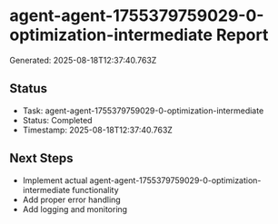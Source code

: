 # agent-agent-1755379759029-0-optimization-intermediate Report

Generated: 2025-08-18T12:37:40.763Z

## Status
- Task: agent-agent-1755379759029-0-optimization-intermediate
- Status: Completed
- Timestamp: 2025-08-18T12:37:40.763Z

## Next Steps
- Implement actual agent-agent-1755379759029-0-optimization-intermediate functionality
- Add proper error handling
- Add logging and monitoring
